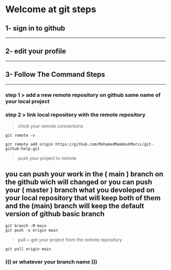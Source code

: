 #  Welcome at git steps

## 1- sign in to github
---
## 2- edit your profile
---
## 3- Follow The Command Steps
---

### step 1 > add a new remote repository on github same name of your local project 

### step 2 > link local repository with the remote repository
> chick your remote connections
```
git remote -v
```




```
git remote add origin https://github.com/MohamedMamdouhMorsi/git-github-help.git

```
> push your project to remote
## you can push your work in the ( main )  branch on the github wich will changed or you can push your ( master ) branch what you devoleped on your local repository that will keep both of them  and the (main) branch will keep the default version of github basic branch  

```
git branch -M main 
git push -u origin main
```

> pull  = get your project from the remote repository 

```
git pull origin main     
```  
### (((   or whatever your branch name   )))

